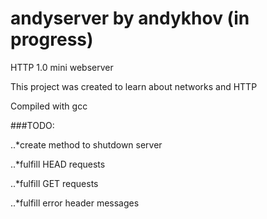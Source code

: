# andyserver by andykhov (in progress)

HTTP 1.0 mini webserver

This project was created to learn about networks and HTTP

Compiled with gcc

###TODO:

..*create method to shutdown server

..*fulfill HEAD requests

..*fulfill GET requests

..*fulfill error header messages
